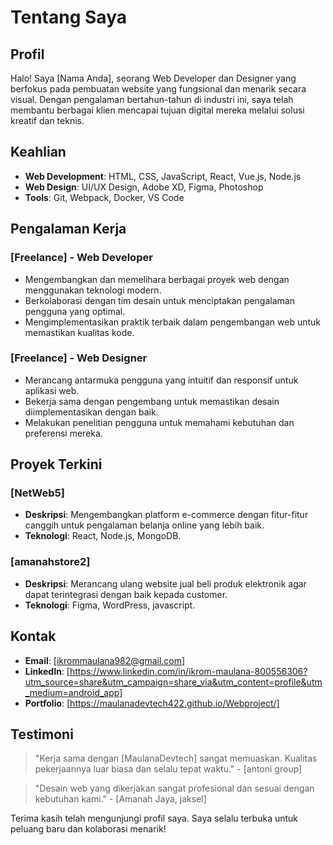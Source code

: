 # Tentang Saya

## Profil

Halo! Saya [Nama Anda], seorang Web Developer dan Designer yang berfokus pada pembuatan website yang fungsional dan menarik secara visual. Dengan pengalaman bertahun-tahun di industri ini, saya telah membantu berbagai klien mencapai tujuan digital mereka melalui solusi kreatif dan teknis.

## Keahlian

- **Web Development**: HTML, CSS, JavaScript, React, Vue.js, Node.js
- **Web Design**: UI/UX Design, Adobe XD, Figma, Photoshop
- **Tools**: Git, Webpack, Docker, VS Code

## Pengalaman Kerja

### [Freelance] - Web Developer

- Mengembangkan dan memelihara berbagai proyek web dengan menggunakan teknologi modern.
- Berkolaborasi dengan tim desain untuk menciptakan pengalaman pengguna yang optimal.
- Mengimplementasikan praktik terbaik dalam pengembangan web untuk memastikan kualitas kode.

### [Freelance] - Web Designer

- Merancang antarmuka pengguna yang intuitif dan responsif untuk aplikasi web.
- Bekerja sama dengan pengembang untuk memastikan desain diimplementasikan dengan baik.
- Melakukan penelitian pengguna untuk memahami kebutuhan dan preferensi mereka.

## Proyek Terkini

### [NetWeb5]
- **Deskripsi**: Mengembangkan platform e-commerce dengan fitur-fitur canggih untuk pengalaman belanja online yang lebih baik.
- **Teknologi**: React, Node.js, MongoDB.

### [amanahstore2]
- **Deskripsi**: Merancang ulang website jual beli produk elektronik agar dapat terintegrasi dengan baik kepada customer.
- **Teknologi**: Figma, WordPress, javascript.

## Kontak

- **Email**: [ikrommaulana982@gmail.com]
- **LinkedIn**: [https://www.linkedin.com/in/ikrom-maulana-800556306?utm_source=share&utm_campaign=share_via&utm_content=profile&utm_medium=android_app]
- **Portfolio**: [https://maulanadevtech422.github.io/Webproject/]
## Testimoni

> "Kerja sama dengan [MaulanaDevtech] sangat memuaskan. Kualitas pekerjaannya luar biasa dan selalu tepat waktu." - [antoni group]

> "Desain web yang dikerjakan sangat profesional dan sesuai dengan kebutuhan kami." - [Amanah Jaya, jaksel]

Terima kasih telah mengunjungi profil saya. Saya selalu terbuka untuk peluang baru dan kolaborasi menarik!
